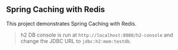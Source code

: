 ## Spring Caching with Redis

This project demonstrates Spring Caching with Redis.

> h2 DB console is run at `http://localhost:8080/h2-console` and change the JDBC URL to `jdbc:h2:mem:testdb`.